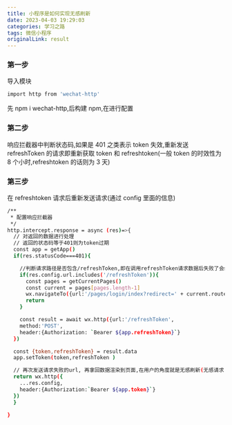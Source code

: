 ```yaml
---
title: 小程序是如何实现无感刷新
date: 2023-04-03 19:29:03
categories: 学习之路
tags: 微信小程序
originalLink: result
---
```


### 第一步

导入模块

```bash
import http from 'wechat-http'
```

先 npm i wechat-http,后构建 npm,在进行配置

### 第二步

响应拦截器中判断状态码,如果是 401 之类表示 token 失效,重新发送 refreshToken 的请求即重新获取 token 和 refreshtoken(一般 token 的时效性为 8 个小时,refreshtoken 的话则为 3 天)

### 第三步

在 refreshtoken 请求后重新发送请求(通过 config 里面的信息)

```bash
/**
 * 配置响应拦截器
 */
http.intercept.response = async (res)=>{
  // 对返回的数据进行处理
  // 返回的状态码等于401则为token过期
  const app = getApp()
  if(res.statusCode===401){

    //判断请求路径是否包含/refreshToken,即在调用refreshToken请求数据后失败了会继续进入响应拦截器中,状态码401,继续判断得到路径也包含了refreshToken,之后跳转到登录页
    if(res.config.url.includes('/refreshToken')){
      const pages = getCurrentPages()
      const current = pages[pages.length-1]
      wx.navigateTo({url:'/pages/login/index?redirect=' + current.route})
      return
    }

    const result = await wx.http({url:'/refreshToken',
    method:'POST',
    header:{Authorization: `Bearer ${app.refreshToken}`}
  })

  const {token,refreshToken} = result.data
  app.setToken(token,refreshToken )

  // 再次发送请求失败的url, 再拿回数据渲染到页面,在用户的角度就是无感刷新(无感请求)
  return wx.http({
    ...res.config,
    header:{Authorization:`Bearer ${app.token}`}
  })
  }

}

```
